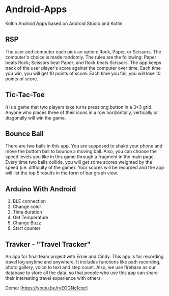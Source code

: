# Android-Apps
Koltin
Android Apps based on Android Studio and Kotlin.

## RSP
The user and computer each pick an option: Rock, Paper, or Scissors. The computer's choice is made randomly. 
The rules are the following: Paper beats Rock; Scissors beat Paper; and Rock beats Scissors. 
The app keeps track of the user player's score against the computer over time.
Each time you win, you will get 10 points of score. Each time you fail, you will lose 10 points of score.

## Tic-Tac-Toe 
It is a game that two players take turns pressiong button in a 3*3 grid. 
Anyone who places three of their icons in a row horizontally, vertically or diagonally will win the game.

## Bounce Ball
There are two balls in this app. You are supposed to shake your phone and move the bottom ball to bounce a moving ball.
Also, you can choose the speed levels you like in this game through a fragment in the main page.
Every time two balls collide, you will get some scores weighted by the speed (i.e. difficulty of the game).
Your scores will be recorded and the app will list the top 5 results in the form of bar graph view.

## Arduino With Android
1. BLE connection
2. Change color
3. Time duration
4. Get Temperature
5. Change Buzz
6. Start counter

## Travker - "Travel Tracker" 
An app for final team project with Ernie and Cindy.
This app is for recording travel log anytime and anywhere. It includes functions like path recording, photo gallery, voice
to text and step count. Also, we use firebase as our database to store all the data, so that people who use this app can 
share their interesting travel experience with others.

Demo: [https://youtu.be/rvEOGNc1cqc]

